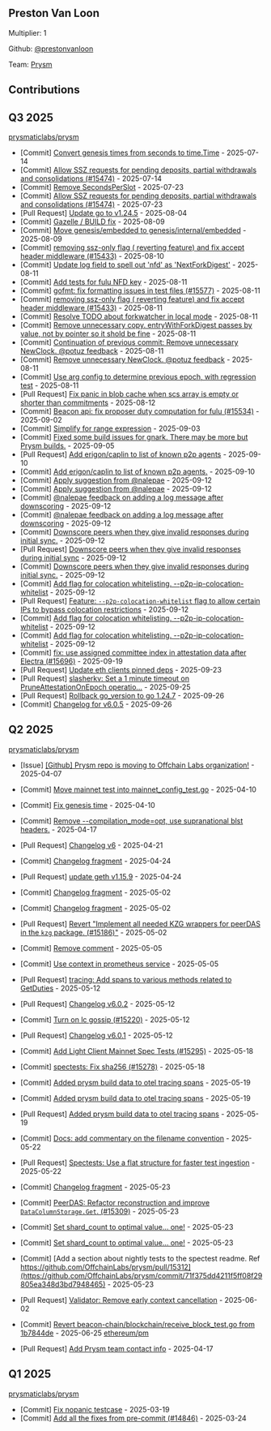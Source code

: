 
## Preston Van Loon
Multiplier: 1

Github: [@prestonvanloon](https://github.com/prestonvanloon)

Team: [Prysm](https://github.com/Prysmaticlabs/Prysm/pulls?q=author%3Aprestonvanloon)

## Contributions

## Q3 2025


[prysmaticlabs/prysm](https://github.com/prysmaticlabs/prysm)
* [Commit] [Convert genesis times from seconds to time.Time](https://github.com/OffchainLabs/prysm/commit/017e6edbf168e7f9e3953e30b647e10d25ac854a) - 2025-07-14
* [Commit] [Allow SSZ requests for pending deposits, partial withdrawals and consolidations (#15474)](https://github.com/OffchainLabs/prysm/commit/961ea054543adcf68a84c0c198e9ef2d841a8ee4) - 2025-07-14
* [Commit] [Remove SecondsPerSlot](https://github.com/OffchainLabs/prysm/commit/0fad6505982918b2a182cbad0d6a81eb038840bf) - 2025-07-23
* [Commit] [Allow SSZ requests for pending deposits, partial withdrawals and consolidations (#15474)](https://github.com/OffchainLabs/prysm/commit/961ea054543adcf68a84c0c198e9ef2d841a8ee4) - 2025-07-23
* [Pull Request] [Update go to v1.24.5](https://github.com/OffchainLabs/prysm/pull/15561) - 2025-08-04
* [Commit] [Gazelle / BUILD fix](https://github.com/OffchainLabs/prysm/commit/1ad0c93b24c4b1058bd7801b40e3acb960c01a90) - 2025-08-09
* [Commit] [Move genesis/embedded to genesis/internal/embedded](https://github.com/OffchainLabs/prysm/commit/f3b88dcc10ed4c41bee001aac75141b8f8e256f7) - 2025-08-09
* [Commit] [removing ssz-only flag ( reverting feature) and fix accept header middleware (#15433)](https://github.com/OffchainLabs/prysm/commit/77958022e7a6af74196855f053498d4a7172ea78) - 2025-08-10
* [Commit] [Update log field to spell out 'nfd' as 'NextForkDigest'](https://github.com/OffchainLabs/prysm/commit/42fb56e4986ce8bce968880e37fe6d40d03d5d9c) - 2025-08-11
* [Commit] [Add tests for fulu NFD key](https://github.com/OffchainLabs/prysm/commit/57d44bd33d73e5a9e9649d7dc3ec596b42929dbd) - 2025-08-11
* [Commit] [gofmt: fix formatting issues in test files (#15577)](https://github.com/OffchainLabs/prysm/commit/f7f992c256a27d92a7c25f6f833edc46a6899dfd) - 2025-08-11
* [Commit] [removing ssz-only flag ( reverting feature) and fix accept header middleware (#15433)](https://github.com/OffchainLabs/prysm/commit/77958022e7a6af74196855f053498d4a7172ea78) - 2025-08-11
* [Commit] [Resolve TODO about forkwatcher in local mode](https://github.com/OffchainLabs/prysm/commit/c1df312949e5b1538d80bfaa4f19281c53c1a023) - 2025-08-11
* [Commit] [Remove unnecessary copy. entryWithForkDigest passes by value, not by pointer so it shold be fine](https://github.com/OffchainLabs/prysm/commit/c1bf8c6fa4f7f418b2a78ad4b34a4107760ffed5) - 2025-08-11
* [Commit] [Continuation of previous commit: Remove unnecessary NewClock. @potuz feedback](https://github.com/OffchainLabs/prysm/commit/67041970b4de947fb1c6cb1f69a8a13e76598a25) - 2025-08-11
* [Commit] [Remove unnecessary NewClock. @potuz feedback](https://github.com/OffchainLabs/prysm/commit/8d31ed5c4a0b916026479bf9e4e51ad8e2773291) - 2025-08-11
* [Commit] [Use arg config to determine previous epoch, with regression test](https://github.com/OffchainLabs/prysm/commit/1a100dfe1648bc658392ee457722528702ee1a8d) - 2025-08-11
* [Pull Request] [Fix panic in blob cache when scs array is empty or shorter than commitments](https://github.com/OffchainLabs/prysm/pull/15581) - 2025-08-12
* [Commit] [Beacon api: fix proposer duty computation for fulu (#15534)](https://github.com/OffchainLabs/prysm/commit/d012ab653c056692cb3747acf827f9a443c01169) - 2025-09-02
* [Commit] [Simplify for range expression](https://github.com/OffchainLabs/prysm/commit/a8cd221a48eea9fa8039d0498287fdb97ce4f713) - 2025-09-03
* [Commit] [Fixed some build issues for gnark. There may be more but Prysm builds.](https://github.com/OffchainLabs/prysm/commit/d487e5c10988fa47cb2bf3b4151b99fb55a247f6) - 2025-09-05
* [Pull Request] [Add erigon/caplin to list of known p2p agents](https://github.com/OffchainLabs/prysm/pull/15678) - 2025-09-10
* [Commit] [Add erigon/caplin to list of known p2p agents.](https://github.com/OffchainLabs/prysm/commit/2973ae136659b9333ffb21ff4c93443bd5bbe840) - 2025-09-10
* [Commit] [Apply suggestion from @nalepae](https://github.com/OffchainLabs/prysm/commit/5c36f613cb79f0ca1eb8557c87536199cdf2a905) - 2025-09-12
* [Commit] [Apply suggestion from @nalepae](https://github.com/OffchainLabs/prysm/commit/1dd303a3e5823507bca14ed020eb6d9f9527838c) - 2025-09-12
* [Commit] [@nalepae feedback on adding a log message after downscoring](https://github.com/OffchainLabs/prysm/commit/56bc8fbcb13f77c2839d6258276cbd2ebc56cb14) - 2025-09-12
* [Commit] [@nalepae feedback on adding a log message after downscoring](https://github.com/OffchainLabs/prysm/commit/99b8d27d1bb5e57f2c65fff5a27313e4f5c7c48c) - 2025-09-12
* [Commit] [Downscore peers when they give invalid responses during initial sync.](https://github.com/OffchainLabs/prysm/commit/dac66337e00be71b07b0e31d9ee81b69b4aa1a46) - 2025-09-12
* [Pull Request] [Downscore peers when they give invalid responses during initial sync](https://github.com/OffchainLabs/prysm/pull/15686) - 2025-09-12
* [Commit] [Downscore peers when they give invalid responses during initial sync.](https://github.com/OffchainLabs/prysm/commit/b72e8aa309730cf5ed1b16b71fdf1551d9dc5910) - 2025-09-12
* [Commit] [Add flag for colocation whitelisting. --p2p-ip-colocation-whitelist](https://github.com/OffchainLabs/prysm/commit/51b270b071e30e89b37e78c31c3444e6071549b7) - 2025-09-12
* [Pull Request] [Feature: `--p2p-colocation-whitelist` flag to allow certain IPs to bypass colocation restrictions](https://github.com/OffchainLabs/prysm/pull/15685) - 2025-09-12
* [Commit] [Add flag for colocation whitelisting. --p2p-ip-colocation-whitelist](https://github.com/OffchainLabs/prysm/commit/a3da31ee5abe3481f4f23e0d3bac0229e8a51ed8) - 2025-09-12
* [Commit] [Add flag for colocation whitelisting. --p2p-ip-colocation-whitelist](https://github.com/OffchainLabs/prysm/commit/4d34adfc771491a7167adcb643023780ed832bb4) - 2025-09-12
* [Commit] [fix: use assigned committee index in attestation data after Electra (#15696)](https://github.com/OffchainLabs/prysm/commit/54991bbc52cb780b24bc06743cbcb6983b00262c) - 2025-09-19
* [Pull Request] [Update eth clients pinned deps](https://github.com/OffchainLabs/prysm/pull/15733) - 2025-09-23
* [Pull Request] [slasherkv: Set a 1 minute timeout on PruneAttestationOnEpoch operatio…](https://github.com/OffchainLabs/prysm/pull/15746) - 2025-09-25
* [Pull Request] [Rollback go_version to go 1.24.7](https://github.com/OffchainLabs/prysm/pull/15761) - 2025-09-26
* [Commit] [Changelog for v6.0.5](https://github.com/OffchainLabs/prysm/commit/11c83bbc63369aa80d3daebc83f33da344c60cc1) - 2025-09-26
## Q2 2025


[prysmaticlabs/prysm](https://github.com/prysmaticlabs/prysm)
* [Issue] [[Github] Prysm repo is moving to Offchain Labs organization!](https://github.com/prysmaticlabs/prysm/issues/15139) - 2025-04-07
* [Commit] [Move mainnet test into mainnet_config_test.go](https://github.com/OffchainLabs/prysm/commit/13cbb9bdcb02ccd1392a8d694e0abf656e930081) - 2025-04-10
* [Commit] [Fix genesis time](https://github.com/OffchainLabs/prysm/commit/8784332c67440556e937d44ff2ed2c2521ffafb5) - 2025-04-10
* [Commit] [Remove --compilation_mode=opt, use supranational blst headers.](https://github.com/OffchainLabs/prysm/commit/6eeec293cdd93896fde6fec2e0cdece2133db4d9) - 2025-04-17

* [Pull Request] [Changelog v6](https://github.com/OffchainLabs/prysm/pull/15203) - 2025-04-21
* [Commit] [Changelog fragment](https://github.com/OffchainLabs/prysm/commit/4cb3ada7fcf39fbe45016b4bcd049192e4ed3350) - 2025-04-24
* [Pull Request] [update geth v1.15.9](https://github.com/OffchainLabs/prysm/pull/15216) - 2025-04-24
* [Commit] [Changelog fragment](https://github.com/OffchainLabs/prysm/commit/4423b71c9de153ba76a530c38ebd2d3a010338fe) - 2025-05-02
* [Commit] [Changelog fragment](https://github.com/OffchainLabs/prysm/commit/137c929b898f36bf260c816092b44e19f58fbda8) - 2025-05-02
* [Pull Request] [Revert "Implement all needed KZG wrappers for peerDAS in the `kzg` package. (#15186)"](https://github.com/OffchainLabs/prysm/pull/15244) - 2025-05-02
* [Commit] [Remove comment](https://github.com/OffchainLabs/prysm/commit/7d8138a33b80e7b6f068581013f6cdfb7847e51e) - 2025-05-05
* [Commit] [Use context in prometheus service](https://github.com/OffchainLabs/prysm/commit/e7534fbf31b17bfde1931d31a514ae6412d7a6fa) - 2025-05-05
* [Pull Request] [tracing: Add spans to various methods related to GetDuties](https://github.com/OffchainLabs/prysm/pull/15271) - 2025-05-12
* [Pull Request] [Changelog v6.0.2](https://github.com/OffchainLabs/prysm/pull/15270) - 2025-05-12
* [Commit] [Turn on lc gossip (#15220)](https://github.com/OffchainLabs/prysm/commit/6df476835ce68fe3c17c3997fbbf3db7558170bc) - 2025-05-12
* [Pull Request] [Changelog v6.0.1](https://github.com/OffchainLabs/prysm/pull/15269) - 2025-05-12
* [Commit] [Add Light Client Mainnet Spec Tests (#15295)](https://github.com/OffchainLabs/prysm/commit/1dea6857d50484145af49fdbf9c82739e1d478dd) - 2025-05-18
* [Commit] [spectests: Fix sha256 (#15278)](https://github.com/OffchainLabs/prysm/commit/6f9a93ac8906496e9425e0dc918152ac8791c8e5) - 2025-05-18
* [Commit] [Added prysm build data to otel tracing spans](https://github.com/OffchainLabs/prysm/commit/bc4c8fc3803be4671641e1ae3681087728b89c74) - 2025-05-19
* [Commit] [Added prysm build data to otel tracing spans](https://github.com/OffchainLabs/prysm/commit/1f3f650d1c79f3f64d588935c647adfc643a1a63) - 2025-05-19
* [Pull Request] [Added prysm build data to otel tracing spans](https://github.com/OffchainLabs/prysm/pull/15302) - 2025-05-19
* [Commit] [Docs: add commentary on the filename convention](https://github.com/OffchainLabs/prysm/commit/720f85e74cbba5a78125be795bef281da2ee05b5) - 2025-05-22
* [Pull Request] [Spectests: Use a flat structure for faster test ingestion](https://github.com/OffchainLabs/prysm/pull/15313) - 2025-05-22
* [Commit] [Changelog fragment](https://github.com/OffchainLabs/prysm/commit/cb080d2362352d39f5692f72ed4a4f780630764a) - 2025-05-23
* [Commit] [PeerDAS: Refactor reconstruction and improve `DataColumnStorage.Get`. (#15309)](https://github.com/OffchainLabs/prysm/commit/58b5aac201a6a4ad033c2604ae4d98010407e47a) - 2025-05-23
* [Commit] [Set shard_count to optimal value... one!](https://github.com/OffchainLabs/prysm/commit/8af426a9942855f326830e9851d97c2b8a7178a4) - 2025-05-23
* [Commit] [Set shard_count to optimal value... one!](https://github.com/OffchainLabs/prysm/commit/c6b4cc8575a283fa865c31e24ba4781379857b7f) - 2025-05-23
* [Commit] [Add a section about nightly tests to the spectest readme. Ref https://github.com/OffchainLabs/prysm/pull/15312](https://github.com/OffchainLabs/prysm/commit/71f375dd4211f5ff08f29805ea348d3bd7948465) - 2025-05-23
* [Pull Request] [Validator: Remove early context cancellation](https://github.com/OffchainLabs/prysm/pull/15369) - 2025-06-02
* [Commit] [Revert beacon-chain/blockchain/receive_block_test.go from 1b7844de](https://github.com/OffchainLabs/prysm/commit/32a0f12a4f4c6e4421eac05f65f710e507e00acd) - 2025-06-25
[ethereum/pm](https://github.com/ethereum/pm)
* [Pull Request] [Add Prysm team contact info](https://github.com/ethereum/pm/pull/1484) - 2025-04-17
## Q1 2025

[prysmaticlabs/prysm](https://github.com/prysmaticlabs/prysm)
* [Commit] [Fix nopanic testcase](https://github.com/prysmaticlabs/prysm/commit/ab3a51db433893112624462724a5eac7a1e55ecd) - 2025-03-19
* [Commit] [Add all the fixes from pre-commit (#14846)](https://github.com/prysmaticlabs/prysm/commit/38eabd1037881a96cb3c4ee64d0bf3094b5a4acd) - 2025-03-24
